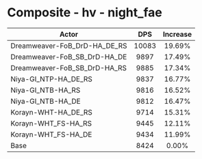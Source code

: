# Composite - hv - night_fae
| Actor | DPS | Increase |
|---|:---:|:---:|
|Dreamweaver-FoB_DrD-HA_DE_RS|10083|19.69%|
|Dreamweaver-FoB_SB_DrD-HA_DE|9897|17.49%|
|Dreamweaver-FoB_SB_DrD-HA_RS|9885|17.34%|
|Niya-GI_NTP-HA_DE_RS|9837|16.77%|
|Niya-GI_NTB-HA_RS|9816|16.52%|
|Niya-GI_NTB-HA_DE|9812|16.47%|
|Korayn-WHT-HA_DE_RS|9714|15.31%|
|Korayn-WHT_FS-HA_RS|9445|12.11%|
|Korayn-WHT_FS-HA_DE|9434|11.99%|
|Base|8424|0.00%|
